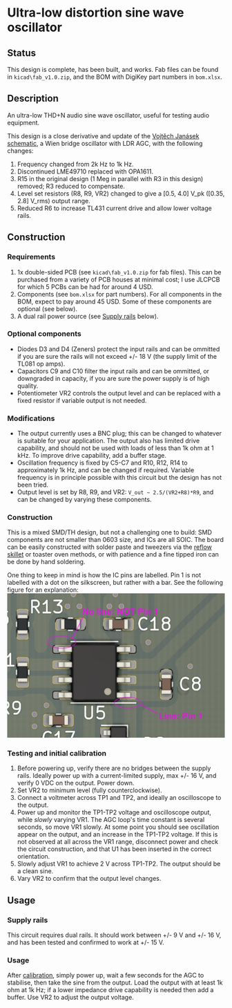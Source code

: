 # Ultra-low distortion sine wave oscillator

## Status

This design is complete, has been built, and works. Fab files can be found in `kicad\fab_v1.0.zip`, and the BOM with DigiKey part numbers in `bom.xlsx`.


## Description

An ultra-low THD+N audio sine wave oscillator, useful for testing audio equipment.

This design is a close derivative and update of the [Vojtěch Janásek schematic](http://www.janascard.cz/PDF/An%20ultra%20low%20distortion%20oscillator%20with%20THD%20below%20-140%20dB.pdf), a Wien bridge oscillator with LDR AGC, with the following changes:

  1. Frequency changed from 2k Hz to 1k Hz.
  2. Discontinued LME49710 replaced with OPA1611.
  3. R15 in the original design (1 Meg in parallel with R3 in this design) removed; R3 reduced to compensate.
  4. Level set resistors (R8, R9, VR2) changed to give a [0.5, 4.0] V_pk ([0.35, 2.8] V_rms) output range.
  5. Reduced R6 to increase TL431 current drive and allow lower voltage rails.


## Construction

### Requirements

  1. 1x double-sided PCB (see `kicad\fab_v1.0.zip` for fab files). This can be purchased from a variety of PCB houses at minimal cost; I use JLCPCB for which 5 PCBs can be had for around 4 USD.
  2. Components (see `bom.xlsx` for part numbers). For all components in the BOM, expect to pay around 45 USD. Some of these components are optional (see below).
  3. A dual rail power source (see [Supply rails](#supply-rails) below).

### Optional components
* Diodes D3 and D4 (Zeners) protect the input rails and can be ommitted if you are sure the rails will not exceed +/- 18 V (the supply limit of the TL081 op amps).
* Capacitors C9 and C10 filter the input rails and can be ommitted, or downgraded in capacity, if you are sure the power supply is of high quality.
* Potentiometer VR2 controls the output level and can be replaced with a fixed resistor if variable output is not needed.


### Modifications

* The output currently uses a BNC plug; this can be changed to whatever is suitable for your application. The output also has limited drive capability, and should not be used with loads of less than 1k ohm at 1 kHz. To improve drive capability, add a buffer stage.
* Oscillation frequency is fixed by C5-C7 and R10, R12, R14 to approximately 1k Hz, and can be changed if required. Variable frequency is in principle possible with this circuit but the design has not been tried.
* Output level is set by R8, R9, and VR2: `V_out ~ 2.5/(VR2+R8)*R9`, and can be changed by varying these components.


### Construction

This is a mixed SMD/TH design, but not a challenging one to build: SMD components are not smaller than 0603 size, and ICs are all SOIC. The board can be easily constructed with solder paste and tweezers via the [reflow skillet](https://hackaday.com/2013/07/28/electric-skillet-reflow-soldering-guide/) or toaster oven methods, or with patience and a fine tipped iron can be done by hand soldering.

One thing to keep in mind is how the IC pins are labelled. Pin 1 is not labelled with a dot on the silkscreen, but rather with a bar. See the following figure for an explanation:
![Pin 1 explanatory figure](doc/pin1.jpg?raw=true "Identifying Pin 1")

### Testing and initial calibration

1. Before powering up, verify there are no bridges between the supply rails. Ideally power up with a current-limited supply, max +/- 16 V, and verify 0 VDC on the output. Power down.
2. Set VR2 to minimum level (fully counterclockwise).
3. Connect a voltmeter across TP1 and TP2, and ideally an oscilloscope to the output.
4. Power up and monitor the TP1-TP2 voltage and oscilloscope output, while *slowly* varying VR1. The AGC loop's time constant is several seconds, so move VR1 slowly. At some point you should see oscillation appear on the output, and an increase in the TP1-TP2 voltage. If this is not observed at all across the VR1 range, disconnect power and check the circuit construction, and that U1 has been inserted in the correct orientation.
5. Slowly adjust VR1 to achieve 2 V across TP1-TP2. The output should be a clean sine.
6. Vary VR2 to confirm that the output level changes.


## Usage

### Supply rails

This circuit requires dual rails. It should work between +/- 9 V and +/- 16 V, and has been tested and confirmed to work at +/- 15 V.

### Usage

After [calibration](#testing-and-initial-calibration), simply power up, wait a few seconds for the AGC to stabilise, then take the sine from the output. Load the output with at least 1k ohm at 1k Hz; if a lower impedance drive capability is needed then add a buffer. Use VR2 to adjust the output voltage.
